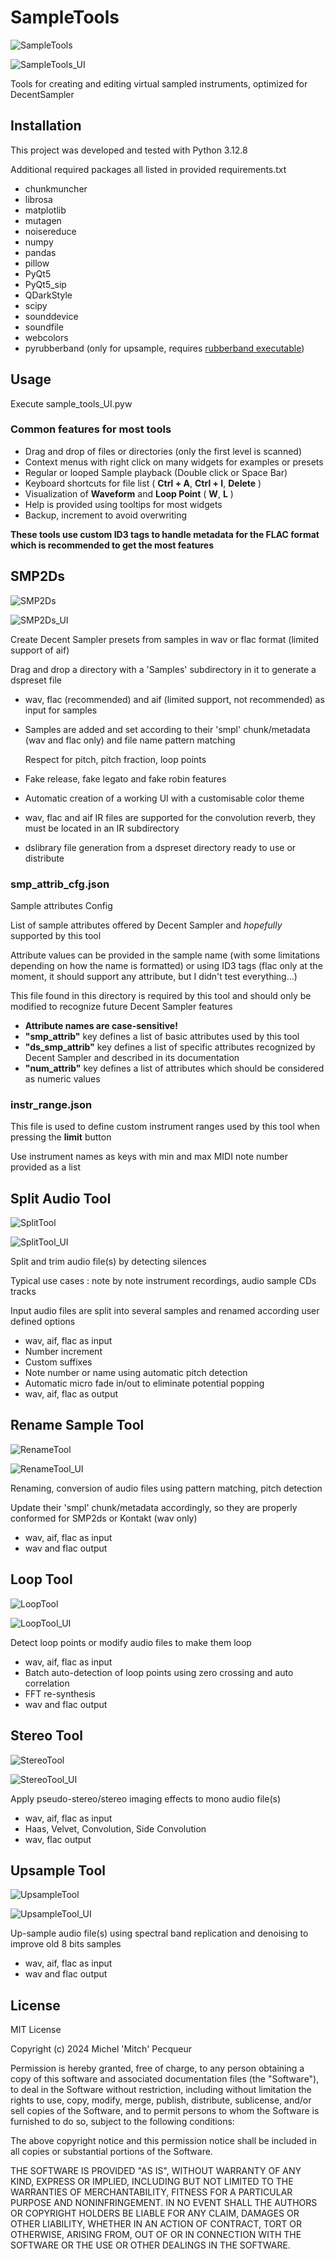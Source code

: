 # SampleTools

![SampleTools](tools/UI/icons/sample_tools_64.png)

![SampleTools_UI](screencaps/sample_tools_ui.png)

Tools for creating and editing virtual sampled instruments, optimized for DecentSampler

## Installation

This project was developed and tested with Python 3.12.8

Additional required packages all listed in provided requirements.txt

- chunkmuncher
- librosa
- matplotlib
- mutagen
- noisereduce
- numpy
- pandas
- pillow
- PyQt5
- PyQt5_sip
- QDarkStyle
- scipy
- sounddevice
- soundfile
- webcolors
- pyrubberband (only for upsample, requires [rubberband executable](https://breakfastquay.com/rubberband/))

## Usage

Execute sample_tools_UI.pyw

### Common features for most tools

- Drag and drop of files or directories (only the first level is scanned)
- Context menus with right click on many widgets for examples or presets
- Regular or looped Sample playback (Double click or Space Bar)
- Keyboard shortcuts for file list ( **Ctrl + A**, **Ctrl + I**, **Delete** )
- Visualization of **Waveform** and **Loop Point** ( **W**, **L** )
- Help is provided using tooltips for most widgets
- Backup, increment to avoid overwriting

**These tools use custom ID3 tags to handle metadata for the FLAC format which is recommended to get the most features**

## SMP2Ds

![SMP2Ds](tools/UI/icons/smp2ds_64.png)

![SMP2Ds_UI](screencaps/smp2ds_ui.png)

Create Decent Sampler presets from samples in wav or flac format (limited support of aif)

Drag and drop a directory with a 'Samples' subdirectory in it to generate a dspreset file

- wav, flac (recommended) and aif (limited support, not recommended) as input for samples
- Samples are added and set according to their 'smpl' chunk/metadata (wav and flac only) and file name pattern matching

  Respect for pitch, pitch fraction, loop points
- Fake release, fake legato and fake robin features
- Automatic creation of a working UI with a customisable color theme
- wav, flac and aif IR files are supported for the convolution reverb, they must be located in an IR subdirectory
- dslibrary file generation from a dspreset directory ready to use or distribute

### smp_attrib_cfg.json

Sample attributes Config

List of sample attributes offered by Decent Sampler and *hopefully* supported by this tool

Attribute values can be provided in the sample name (with some limitations depending on how the name is formatted)
or using ID3 tags (flac only at the moment, it should support any attribute, but I didn't test everything...)

This file found in this directory is required by this tool and should only be modified to recognize future Decent
Sampler features

- **Attribute names are case-sensitive!**
- **"smp_attrib"** key defines a list of basic attributes used by this tool
- **"ds_smp_attrib"** key defines a list of specific attributes recognized by Decent Sampler and described in its
  documentation
- **"num_attrib"** key defines a list of attributes which should be considered as numeric values

### instr_range.json

This file is used to define custom instrument ranges used by this tool when pressing the **limit** button

Use instrument names as keys with min and max MIDI note number provided as a list

## Split Audio Tool

![SplitTool](tools/UI/icons/split_tool_64.png)

![SplitTool_UI](screencaps/split_tool_ui.png)

Split and trim audio file(s) by detecting silences

Typical use cases : note by note instrument recordings, audio sample CDs tracks

Input audio files are split into several samples and renamed according user defined options

- wav, aif, flac as input
- Number increment
- Custom suffixes
- Note number or name using automatic pitch detection
- Automatic micro fade in/out to eliminate potential popping
- wav, aif, flac as output

## Rename Sample Tool

![RenameTool](tools/UI/icons/rename_tool_64.png)

![RenameTool_UI](screencaps/rename_tool_ui.png)

Renaming, conversion of audio files using pattern matching, pitch detection

Update their 'smpl' chunk/metadata accordingly, so they are properly conformed for SMP2ds or Kontakt (wav only)

- wav, aif, flac as input
- wav and flac output

## Loop Tool

![LoopTool](tools/UI/icons/loop_tool_64.png)

![LoopTool_UI](screencaps/loop_tool_ui.png)

Detect loop points or modify audio files to make them loop

- wav, aif, flac as input
- Batch auto-detection of loop points using zero crossing and auto correlation
- FFT re-synthesis
- wav and flac output

## Stereo Tool

![StereoTool](tools/UI/icons/st_tool_64.png)

![StereoTool_UI](screencaps/st_tool_ui.png)

Apply pseudo-stereo/stereo imaging effects to mono audio file(s)

- wav, aif, flac as input
- Haas, Velvet, Convolution, Side Convolution
- wav, flac output

## Upsample Tool

![UpsampleTool](tools/UI/icons/upsample_tool_64.png)

![UpsampleTool_UI](screencaps/upsample_tool_ui.png)

Up-sample audio file(s) using spectral band replication and denoising to improve old 8 bits samples

- wav, aif, flac as input
- wav and flac output

## License

MIT License

Copyright (c) 2024 Michel 'Mitch' Pecqueur

Permission is hereby granted, free of charge, to any person obtaining a copy of this software and associated
documentation files (the "Software"), to deal in the Software without restriction, including without limitation the
rights to use, copy, modify, merge, publish, distribute, sublicense, and/or sell copies of the Software, and to permit
persons to whom the Software is furnished to do so, subject to the following conditions:

The above copyright notice and this permission notice shall be included in all copies or substantial portions of the
Software.

THE SOFTWARE IS PROVIDED "AS IS", WITHOUT WARRANTY OF ANY KIND, EXPRESS OR IMPLIED, INCLUDING BUT NOT LIMITED TO THE
WARRANTIES OF MERCHANTABILITY, FITNESS FOR A PARTICULAR PURPOSE AND NONINFRINGEMENT. IN NO EVENT SHALL THE AUTHORS OR
COPYRIGHT HOLDERS BE LIABLE FOR ANY CLAIM, DAMAGES OR OTHER LIABILITY, WHETHER IN AN ACTION OF CONTRACT, TORT OR
OTHERWISE, ARISING FROM, OUT OF OR IN CONNECTION WITH THE SOFTWARE OR THE USE OR OTHER DEALINGS IN THE SOFTWARE.